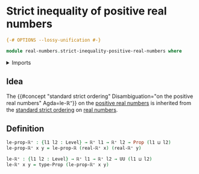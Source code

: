 # Strict inequality of positive real numbers

```agda
{-# OPTIONS --lossy-unification #-}

module real-numbers.strict-inequality-positive-real-numbers where
```

<details><summary>Imports</summary>

```agda
open import foundation.propositions
open import foundation.universe-levels

open import real-numbers.dedekind-real-numbers
open import real-numbers.positive-real-numbers
open import real-numbers.strict-inequality-real-numbers
```

</details>

## Idea

The
{{#concept "standard strict ordering" Disambiguation="on the positive real numbers" Agda=le-ℝ⁺}}
on the [positive real numbers](real-numbers.positive-real-numbers.md) is
inherited from the
[standard strict ordering](real-numbers.strict-inequality-real-numbers.md) on
[real numbers](real-numbers.dedekind-real-numbers.md).

## Definition

```agda
le-prop-ℝ⁺ : {l1 l2 : Level} → ℝ⁺ l1 → ℝ⁺ l2 → Prop (l1 ⊔ l2)
le-prop-ℝ⁺ x y = le-prop-ℝ (real-ℝ⁺ x) (real-ℝ⁺ y)

le-ℝ⁺ : {l1 l2 : Level} → ℝ⁺ l1 → ℝ⁺ l2 → UU (l1 ⊔ l2)
le-ℝ⁺ x y = type-Prop (le-prop-ℝ⁺ x y)
```
